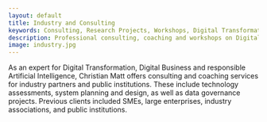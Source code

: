 ```yaml
---
layout: default
title: Industry and Consulting
keywords: Consulting, Research Projects, Workshops, Digital Transformation, Digital Business, Artificial Intelligence
description: Professional consulting, coaching and workshops on Digital Transformation, Digital Businesses, and Artificial Intelligence.
image: industry.jpg
---
```


As an expert for Digital Transformation, Digital Business and responsible Artificial Intelligence, Christian Matt offers
consulting and coaching services for industry partners and public institutions. These include technology assessments, 
system planning and design, as well as data governance projects. Previous clients included SMEs, large enterprises, 
industry associations, and public institutions.
